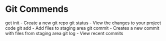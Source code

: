 # Git Commends

get init - Create a new git repo
git status - View the changes to your project code
git add - Add files to staging area
git commit - Creates a new commit with files from staging area
git log - View recent commits